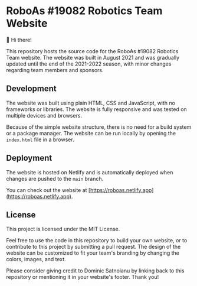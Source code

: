 # RoboAs #19082 Robotics Team Website

👋 Hi there!

This repository hosts the source code for the RoboAs #19082 Robotics Team website. The website was built in August 2021 and was gradually updated until the end of the 2021-2022 season, with minor changes regarding team members and sponsors.

## Development

The website was built using plain HTML, CSS and JavaScript, with no frameworks or libraries. The website is fully responsive and was tested on multiple devices and browsers.

Because of the simple website structure, there is no need for a build system or a package manager. The website can be run locally by opening the `index.html` file in a browser.

## Deployment

The website is hosted on Netlify and is automatically deployed when changes are pushed to the `main` branch.

You can check out the website at [https://roboas.netlify.app](https://roboas.netlify.app).

## License

This project is licensed under the MIT License.

Feel free to use the code in this repository to build your own website, or to contribute to this project by submitting a pull request. The design of the website can be customized to fit your team's branding by changing the colors, images, and text.

Please consider giving credit to Dominic Satnoianu by linking back to this repository or mentioning it in your website's footer. Thank you!
